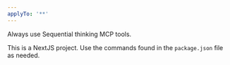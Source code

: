 ```yaml
---
applyTo: '**'
---
```


Always use Sequential thinking MCP tools.

This is a NextJS project. Use the commands found in the `package.json` file as needed.
